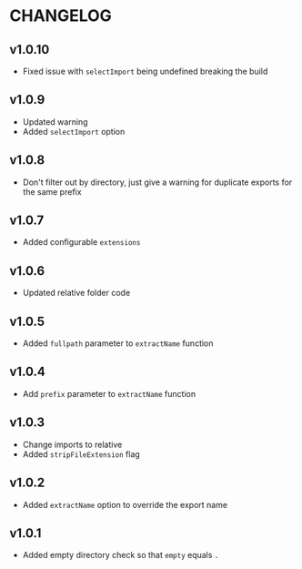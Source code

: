 # CHANGELOG

## v1.0.10
* Fixed issue with `selectImport` being undefined breaking the build

## v1.0.9
* Updated warning
* Added `selectImport` option

## v1.0.8
* Don't filter out by directory, just give a warning for duplicate exports for the same prefix

## v1.0.7
* Added configurable `extensions`

## v1.0.6
* Updated relative folder code

## v1.0.5
* Added `fullpath` parameter to `extractName` function

## v1.0.4
* Add `prefix` parameter to `extractName` function

## v1.0.3
* Change imports to relative
* Added `stripFileExtension` flag

## v1.0.2
* Added `extractName` option to override the export name

## v1.0.1
* Added empty directory check so that `empty` equals `.`